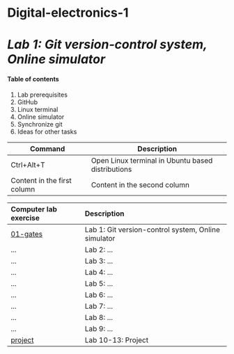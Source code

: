 # Digital-electronics-1

# *Lab 1: Git version-control system, Online simulator*

#### Table of contents

1. Lab prerequisites
2. GitHub
3. Linux terminal
4. Online simulator
5. Synchronize git
6. Ideas for other tasks

Command | Description 
------------ | -------------
Ctrl+Alt+T | Open Linux terminal in Ubuntu based distributions
Content in the first column | Content in the second column

| **Computer lab exercise** | **Description** |
| :-- | :-- |
| [01-gates](/01-gates) | Lab 1: Git version-control system, Online simulator |
| ... | Lab 2: ... |
| ... | Lab 3: ... |
| ... | Lab 4: ... |
| ... | Lab 5: ... |
| ... | Lab 6: ... |
| ... | Lab 7: ... |
| ... | Lab 8: ... |
| ... | Lab 9: ... |
| [project](Labs/project) | Lab 10-13: Project |
